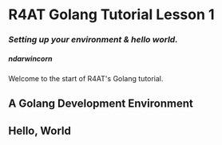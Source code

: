# R4AT Golang Tutorial Lesson 1
### *Setting up your environment & hello world.*
##### ***ndarwincorn***

Welcome to the start of R4AT's Golang tutorial.

## A Golang Development Environment


## Hello, World
